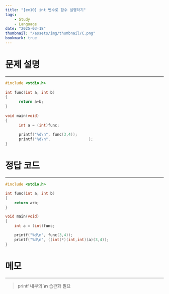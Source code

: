 ```yaml
---
title: "[ex10] int 변수로 함수 실행하기"
tags:
    - Study
    - Language
date: "2025-03-18"
thumbnail: "/assets/img/thumbnail/C.png"
bookmark: true
---
```

# 문제 설명
---

```c
#include <stdio.h>
 
int func(int a, int b)
{
      return a+b;
}
     
void main(void)
{
      int a = (int)func;
 
      printf("%d\n", func(3,4));
      printf("%d\n",                 );
}
```

# 정답 코드
---

```c
#include <stdio.h>

int func(int a, int b)
{
	return a+b;
}

void main(void)
{
	int a = (int)func;

	printf("%d\n", func(3,4));
	printf("%d\n", ((int(*)(int,int))a)(3,4));
}
```

# 메모
---
> printf 내부의 **\n** 습관화 필요